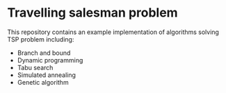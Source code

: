 # Travelling salesman problem
This repository contains an example implementation of algorithms solving TSP problem including:
- Branch and bound
- Dynamic programming
- Tabu search
- Simulated annealing
- Genetic algorithm
